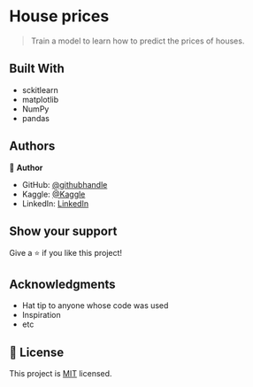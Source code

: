 # House prices

> Train a model to learn how to predict the prices of houses.

## Built With

- sckitlearn
- matplotlib
- NumPy
- pandas

## Authors

👤 **Author**

- GitHub: [@githubhandle](https://github.com/Abdona)
- Kaggle: [@Kaggle](https://www.kaggle.com/abdulrahmannaser)
- LinkedIn: [LinkedIn](https://www.linkedin.com/in/abdulrahmannaserelawady/)

## Show your support

Give a ⭐️ if you like this project!

## Acknowledgments

- Hat tip to anyone whose code was used
- Inspiration
- etc

## 📝 License

This project is [MIT](lic.url) licensed.
